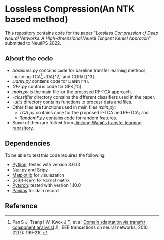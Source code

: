 # Lossless Compression(An NTK based method)

This repository contains code for the paper "*Lossless Compression of Deep Neural Networks: A High-dimensional Neural Tangent Kernel Approach*" submitted to NeurIPS 2022.

## About the code

- *baselines.py* contains code for baseline transfer learning methods, including TCA[^1], JDA[^2], and CORAL[^3].
- *DaNN.py* contains code for DaNN[^4].
- *GFK.py* contains code for GFK[^5].
- *main.py* is the main file for the proposed RF-TCA approach.
- *-classifier* directory contains the different classifiers used in the paper.
- *-utils* directory contains functions to process data and files.
- Other files are functions used in main files *main.py*:
	- *TCA.py* contains code for the proposed R-TCA and RF-TCA; and 
	- *RandomF.py* contains code for random features.
- Some of them are forked from [Jindong Wang's transfer learning repository](https://github.com/jindongwang/transferlearning).

## Dependencies

To be able to test this code requires the following:

* [Python](https://www.python.org/): tested with version 3.6.13
* [Numpy](http://www.numpy.org/) and [Scipy](https://www.scipy.org/)
* [Matplotlib](http://matplotlib.org/) for visulazation
* [Scikit-learn](http://scikit-learn.org/stable/) for kernel matrix
* [Pytorch](https://pytorch.org/): tested with version 1.10.0
* [Pandas](https://pandas.pydata.org/) for data record

## Reference


[^1]: Pan S J, Tsang I W, Kwok J T, et al. [Domain adaptation via transfer component analysis](https://ieeexplore.ieee.org/abstract/document/5640675)[J]. IEEE transactions on neural networks, 2010, 22(2): 199-210.
